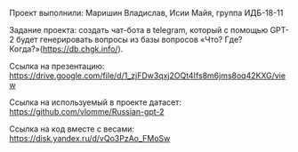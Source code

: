 Проект выполнили: Маришин Владислав, Исии Майя, группа ИДБ-18-11

Задание проекта: создать чат-бота в telegram, который с помощью GPT-2 будет генерировать вопросы из базы вопросов «Что? Где? Когда?»(https://db.chgk.info/).

Ссылка на презентацию: https://drive.google.com/file/d/1_zjFDw3qxj2OQt4Ifs8m6jms8oq42KXG/view

Ссылка на используемый в проекте датасет: https://github.com/vlomme/Russian-gpt-2

Ссылка на код вместе с весами: https://disk.yandex.ru/d/vQo3PzAo_FMoSw
